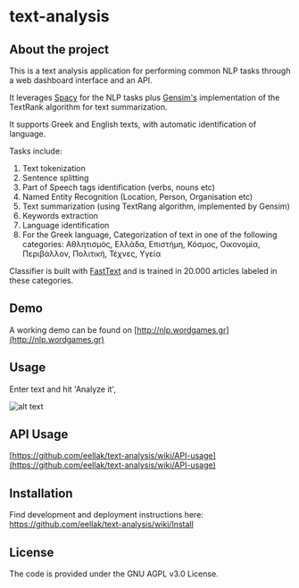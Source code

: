 # text-analysis

## About the project

This is a text analysis application for performing common NLP tasks through a web dashboard interface and an API. 

It leverages [Spacy](https://spacy.io) for the NLP tasks plus [Gensim's](https://github.com/RaRe-Technologies/gensim) implementation of the TextRank algorithm for text summarization. 

It supports Greek and English texts, with automatic identification of language. 

Tasks include:
1. Text tokenization
2. Sentence splitting
3. Part of Speech tags identification (verbs, nouns etc)
4. Named Entity Recognition (Location, Person, Organisation etc)
5. Text summarization (using TextRang algorithm, implemented by Gensim)
6. Keywords extraction
7. Language identification
8. For the Greek language, Categorization of text in one of the following categories: Αθλητισμός, Ελλάδα, Επιστήμη, Κόσμος, Οικονομία, Περιβάλλον, Πολιτική, Τέχνες, Υγεία 

Classifier is built with [FastText](https://fasttext.cc) and is trained in 20.000 articles labeled in these categories.

## Demo
A working demo can be found on [http://nlp.wordgames.gr](http://nlp.wordgames.gr)

## Usage
Enter text and hit 'Analyze it', 

![alt text](https://raw.githubusercontent.com/eellak/text-analysis/master/static/img/screenshot1.jpg)

## API Usage
[https://github.com/eellak/text-analysis/wiki/API-usage](https://github.com/eellak/text-analysis/wiki/API-usage)

## Installation 
Find development and deployment instructions here: https://github.com/eellak/text-analysis/wiki/Install

## License
The code is provided under the GNU AGPL v3.0 License.

